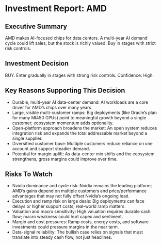 # Investment Report: AMD
## Executive Summary
AMD makes AI-focused chips for data centers. A multi-year AI demand cycle could lift sales, but the stock is richly valued. Buy in stages with strict risk controls.

## Investment Decision
BUY. Enter gradually in stages with strong risk controls. Confidence: High.

## Key Reasons Supporting This Decision
- Durable, multi-year AI data-center demand: AI workloads are a core driver for AMD’s chips over many years.
- Large, visible multi-customer ramps: Big deployments (like Oracle’s plan for many MI450 GPUs) point to meaningful growth beyond a single customer; ecosystem momentum adds optionality.
- Open-platform approach broadens the market: An open system reduces integration risk and expands the total addressable market beyond a single supplier.
- Diversified customer base: Multiple customers reduce reliance on one account and support steadier demand.
- Potential for margin uplift: As data-center mix shifts and the ecosystem strengthens, gross margins could improve over time.

## Risks To Watch
- Nvidia dominance and cycle risk: Nvidia remains the leading platform; AMD’s gains depend on multiple customers and price/performance advantages that may not fully offset Nvidia’s ongoing lead.
- Execution and ramp risk on large deals: Big deployments can face delays or higher support costs; real-world ramp matters.
- Valuation and macro sensitivity: High valuation requires durable cash flow; macro weakness could hurt capex and sentiment.
- Margin and cost pressures: Ramp costs, energy costs, and software investments could pressure margins in the near term.
- Data-signal reliability: The bullish case relies on signals that must translate into steady cash flow, not just headlines.
